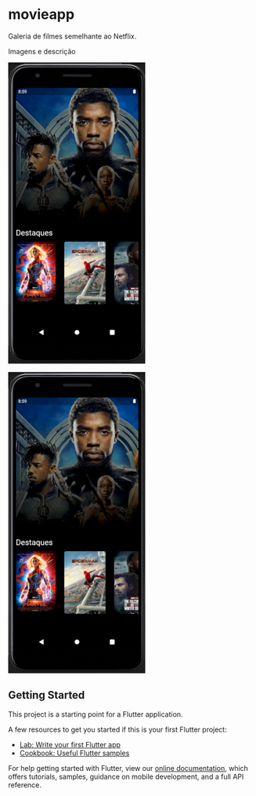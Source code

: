 # movieapp

Galeria de filmes semelhante ao Netflix.

Imagens e descrição

![alt text](https://github.com/gisesonia/movieapp/blob/main/screenshots/tela_principal.PNG "Tela principal")

![alt text](https://github.com/gisesonia/movieapp/blob/main/screenshots/tela_principal.PNG "Tela de detalhes")

## Getting Started

This project is a starting point for a Flutter application.

A few resources to get you started if this is your first Flutter project:

- [Lab: Write your first Flutter app](https://flutter.dev/docs/get-started/codelab)
- [Cookbook: Useful Flutter samples](https://flutter.dev/docs/cookbook)

For help getting started with Flutter, view our
[online documentation](https://flutter.dev/docs), which offers tutorials,
samples, guidance on mobile development, and a full API reference.
